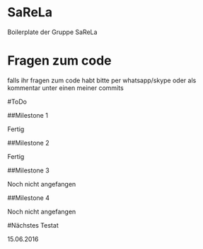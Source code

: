 # SaReLa

Boilerplate der Gruppe SaReLa

# Fragen zum code

falls ihr fragen zum code habt bitte per whatsapp/skype oder als kommentar unter einen meiner commits

#ToDo

##Milestone 1

Fertig

##Milestone 2

Fertig

##Milestone 3

Noch nicht angefangen

##Milestone 4

Noch nicht angefangen

#Nächstes Testat

15.06.2016

